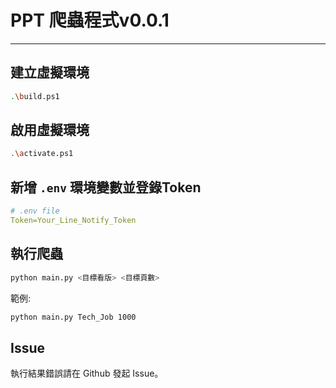 # PPT 爬蟲程式v0.0.1
---


## 建立虛擬環境
```bash
.\build.ps1
```


## 啟用虛擬環境
```bash
.\activate.ps1
```


## 新增 `.env` 環境變數並登錄Token
```yaml
# .env file
Token=Your_Line_Notify_Token
```


## 執行爬蟲
```bash
python main.py <目標看版> <目標頁數>
```
範例:
```bash
python main.py Tech_Job 1000
```


## Issue
執行結果錯誤請在 Github 發起 Issue。

